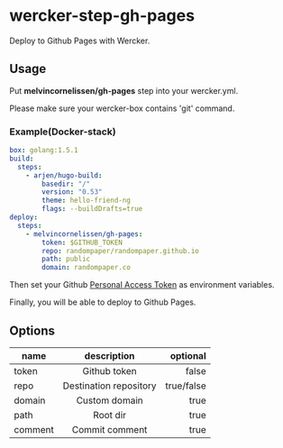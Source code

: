 # wercker-step-gh-pages

Deploy to Github Pages with Wercker.

## Usage

Put __melvincornelissen/gh-pages__ step into your wercker.yml.

Please make sure your wercker-box contains 'git' command.

### Example(Docker-stack)

```yaml
box: golang:1.5.1
build:
  steps:
    - arjen/hugo-build:
        basedir: "/"
        version: "0.53"
        theme: hello-friend-ng
        flags: --buildDrafts=true
deploy:
  steps:
    - melvincornelissen/gh-pages:
        token: $GITHUB_TOKEN
        repo: randompaper/randompaper.github.io
        path: public
        domain: randompaper.co
```

Then set your Github [Personal Access Token](https://github.com/settings/tokens)  as environment variables.

Finally, you will be able to deploy to Github Pages.

## Options

|name      |description             |optional   |
|----------|:----------------------:|----------:|
|token     |Github token            |false      |
|repo      |Destination repository  |true/false |
|domain    |Custom domain           |true       |
|path      |Root dir                |true       |
|comment   |Commit comment          |true       |
